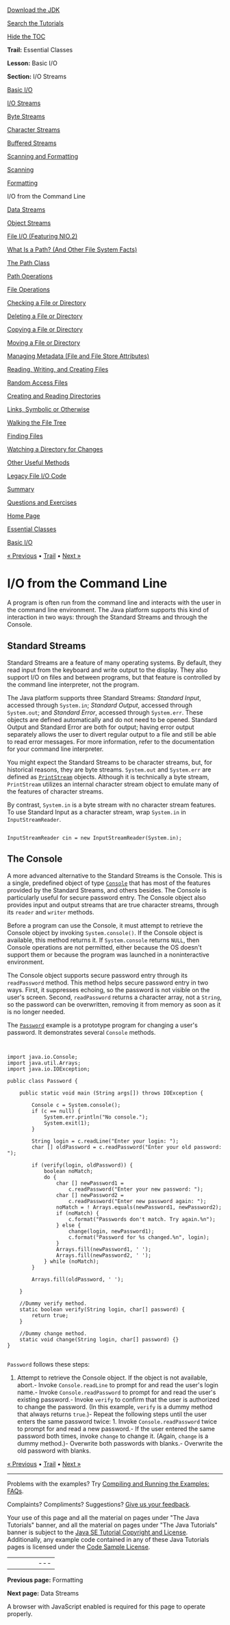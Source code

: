 [Download
the JDK](http://java.sun.com/javase/6/download.jsp)
  
[Search the
Tutorials](../../search.html)
  
[Hide the TOC](javascript:toggleLeft())

**Trail:** Essential Classes
  
**Lesson:** Basic I/O
  
**Section:** I/O Streams

[Basic I/O](index.html)

[I/O Streams](streams.html)

[Byte Streams](bytestreams.html)

[Character Streams](charstreams.html)

[Buffered Streams](buffers.html)

[Scanning and Formatting](scanfor.html)

[Scanning](scanning.html)

[Formatting](formatting.html)

I/O from the Command Line

[Data Streams](datastreams.html)

[Object Streams](objectstreams.html)

[File I/O (Featuring NIO.2)](fileio.html)

[What Is a Path? (And Other File System Facts)](path.html)

[The Path Class](pathClass.html)

[Path Operations](pathOps.html)

[File Operations](fileOps.html)

[Checking a File or Directory](check.html)

[Deleting a File or Directory](delete.html)

[Copying a File or Directory](copy.html)

[Moving a File or Directory](move.html)

[Managing Metadata (File and File Store Attributes)](fileAttr.html)

[Reading, Writing, and Creating Files](file.html)

[Random Access Files](rafs.html)

[Creating and Reading Directories](dirs.html)

[Links, Symbolic or Otherwise](links.html)

[Walking the File Tree](walk.html)

[Finding Files](find.html)

[Watching a Directory for Changes](notification.html)

[Other Useful Methods](misc.html)

[Legacy File I/O Code](legacy.html)

[Summary](summary.html)

[Questions and Exercises](QandE/questions.html)

[Home Page](../../index.html)
>
[Essential Classes](../index.html)
>
[Basic I/O](index.html)

[« Previous](formatting.html) • [Trail](../TOC.html) • [Next »](datastreams.html)

# I/O from the Command Line

A program is often run from the command line and interacts with the user in
the command line environment. The Java platform supports this kind of
interaction in two ways: through the Standard Streams and through the
Console.

## Standard Streams

Standard Streams are a feature of many operating systems.
By default, they read input from the keyboard and write output to the
display. They also support I/O on files and between programs, but
that feature is controlled by the command line interpreter, not the
program.

The Java platform supports three Standard Streams: *Standard
Input*, accessed through `System.in`; *Standard
Output*, accessed through `System.out`; and
*Standard Error*, accessed through `System.err`.
These objects are defined automatically and do not need to be opened.
Standard Output and Standard Error are both for output; having error
output separately allows the user to divert regular output to a file
and still be able to read error messages. For more information, refer
to the documentation for your command line interpreter.

You might expect the Standard Streams to be character streams,
but, for historical reasons, they are byte streams.
`System.out` and `System.err` are defined as
[`PrintStream`](http://download.oracle.com/javase/7/docs/api/java/io/PrintStream.html)
objects. Although it is technically a byte stream,
`PrintStream` utilizes an internal character stream object
to emulate many of the features of character streams.

By contrast, `System.in` is a byte stream with no character
stream features. To use Standard Input as a character stream, wrap
`System.in` in `InputStreamReader`.

```

InputStreamReader cin = new InputStreamReader(System.in);

```

## The Console

A more advanced alternative to the Standard Streams is the Console.
This is a single, predefined object of type
[`Console`](http://download.oracle.com/javase/7/docs/api/java/io/Console.html)
that has most of the features provided
by the Standard Streams, and others besides. The Console is
particularly useful for secure password entry. The Console object also provides
input and output streams that are true character streams, through its
`reader` and `writer` methods.

Before a program can use the Console, it must attempt to retrieve the Console
object by invoking `System.console()`. If the Console
object is available, this method returns it. If
`System.console` returns `NULL`, then Console
operations are not permitted, either because the OS doesn't support
them or because the program was launched in a noninteractive
environment.

The Console object supports secure password entry through its
`readPassword` method. This method helps secure password
entry in two ways. First, it suppresses echoing, so the password is
not visible on the user's screen. Second, `readPassword`
returns a character array, not a `String`, so the
password can be overwritten, removing it from memory as soon as it is
no longer needed.

The
[`Password`](examples/Password.java)
example is a prototype program for changing a user's password. It
demonstrates several `Console` methods.

```


import java.io.Console;
import java.util.Arrays;
import java.io.IOException;

public class Password {
    
    public static void main (String args[]) throws IOException {

        Console c = System.console();
        if (c == null) {
            System.err.println("No console.");
            System.exit(1);
        }

        String login = c.readLine("Enter your login: ");
        char [] oldPassword = c.readPassword("Enter your old password: ");

        if (verify(login, oldPassword)) {
            boolean noMatch;
            do {
                char [] newPassword1 =
                    c.readPassword("Enter your new password: ");
                char [] newPassword2 =
                    c.readPassword("Enter new password again: ");
                noMatch = ! Arrays.equals(newPassword1, newPassword2);
                if (noMatch) {
                    c.format("Passwords don't match. Try again.%n");
                } else {
                    change(login, newPassword1);
                    c.format("Password for %s changed.%n", login);
                }
                Arrays.fill(newPassword1, ' ');
                Arrays.fill(newPassword2, ' ');
            } while (noMatch);
        }

        Arrays.fill(oldPassword, ' ');

    }

    //Dummy verify method. 
    static boolean verify(String login, char[] password) {
        return true;
    }

    //Dummy change method.
    static void change(String login, char[] password) {}
}
        

```

`Password` follows these steps:

1. Attempt to retrieve the Console object. If the object is not
   available, abort.- Invoke `Console.readLine` to prompt for and read
     the user's login name.- Invoke `Console.readPassword` to prompt for and
       read the user's existing password.- Invoke `verify` to confirm that the user is
         authorized to change the password. (In this example,
         `verify` is a dummy method that always returns
         `true`.)- Repeat the following steps until the user enters the same
           password twice:
           1. Invoke `Console.readPassword` twice to prompt
              for and read a new password.- If the user entered the same password both times, invoke
                `change` to change it. (Again, `change`
                is a dummy method.)- Overwrite both passwords with blanks.- Overwrite the old password with blanks.

[« Previous](formatting.html)
•
[Trail](../TOC.html)
•
[Next »](datastreams.html)

---

Problems with the examples? Try [Compiling and Running
the Examples: FAQs](../../information/run-examples.html).
  
Complaints? Compliments? Suggestions? [Give
us your feedback](http://download.oracle.com/javase/feedback.html).

Your use of this page and all the material on pages under "The Java Tutorials" banner,
and all the material on pages under "The Java Tutorials" banner is subject to the [Java SE Tutorial Copyright
and License](../../information/license.html).
Additionally, any example code contained in any of these Java
Tutorials pages is licensed under the
[Code
Sample License](http://developers.sun.com/license/berkeley_license.html).

|  |  |  |  |  |
| --- | --- | --- | --- | --- |
| |  |  | | --- | --- | | duke image | Oracle logo | | [About Oracle](http://www.oracle.com/us/corporate/index.html) | [Oracle Technology Network](http://www.oracle.com/technology/index.html) | [Terms of Service](https://www.samplecode.oracle.com/servlets/CompulsoryClickThrough?type=TermsOfService) | Copyright © 1995, 2011 Oracle and/or its affiliates. All rights reserved. |

**Previous page:** Formatting
  
**Next page:** Data Streams




A browser with JavaScript enabled is required for this page to operate properly.